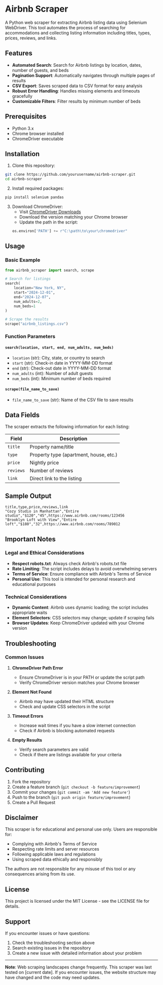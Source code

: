 # Airbnb Scraper

A Python web scraper for extracting Airbnb listing data using Selenium WebDriver. This tool automates the process of searching for accommodations and collecting listing information including titles, types, prices, reviews, and links.

## Features

- **Automated Search**: Search for Airbnb listings by location, dates, number of guests, and beds
- **Pagination Support**: Automatically navigates through multiple pages of results
- **CSV Export**: Saves scraped data to CSV format for easy analysis
- **Robust Error Handling**: Handles missing elements and timeouts gracefully
- **Customizable Filters**: Filter results by minimum number of beds

## Prerequisites

- Python 3.x
- Chrome browser installed
- ChromeDriver executable

## Installation

1. Clone this repository:
```bash
git clone https://github.com/yourusername/airbnb-scraper.git
cd airbnb-scraper
```

2. Install required packages:
```bash
pip install selenium pandas
```

3. Download ChromeDriver:
   - Visit [ChromeDriver Downloads](https://chromedriver.chromium.org/)
   - Download the version matching your Chrome browser
   - Update the path in the script:
   ```python
   os.environ['PATH'] += r"C:\path\to\your\chromedriver"
   ```

## Usage

### Basic Example

```python
from airbnb_scraper import search, scrape

# Search for listings
search(
    location="New York, NY",
    start="2024-12-01",
    end="2024-12-07", 
    num_adults=2,
    num_beds=1
)

# Scrape the results
scrape("airbnb_listings.csv")
```

### Function Parameters

#### `search(location, start, end, num_adults, num_beds)`

- `location` (str): City, state, or country to search
- `start` (str): Check-in date in YYYY-MM-DD format
- `end` (str): Check-out date in YYYY-MM-DD format
- `num_adults` (int): Number of adult guests
- `num_beds` (int): Minimum number of beds required

#### `scrape(file_name_to_save)`

- `file_name_to_save` (str): Name of the CSV file to save results

## Data Fields

The scraper extracts the following information for each listing:

| Field | Description |
|-------|-------------|
| `title` | Property name/title |
| `type` | Property type (apartment, house, etc.) |
| `price` | Nightly price |
| `reviews` | Number of reviews |
| `link` | Direct link to the listing |

## Sample Output

```csv
title,type,price,reviews,link
"Cozy Studio in Manhattan","Entire studio","$120","45",https://www.airbnb.com/rooms/123456
"Brooklyn Loft with View","Entire loft","$180","32",https://www.airbnb.com/rooms/789012
```

## Important Notes

### Legal and Ethical Considerations

- **Respect robots.txt**: Always check Airbnb's robots.txt file
- **Rate Limiting**: The script includes delays to avoid overwhelming servers
- **Terms of Service**: Ensure compliance with Airbnb's Terms of Service
- **Personal Use**: This tool is intended for personal research and educational purposes

### Technical Considerations

- **Dynamic Content**: Airbnb uses dynamic loading; the script includes appropriate waits
- **Element Selectors**: CSS selectors may change; update if scraping fails
- **Browser Updates**: Keep ChromeDriver updated with your Chrome version

## Troubleshooting

### Common Issues

1. **ChromeDriver Path Error**
   - Ensure ChromeDriver is in your PATH or update the script path
   - Verify ChromeDriver version matches your Chrome browser

2. **Element Not Found**
   - Airbnb may have updated their HTML structure
   - Check and update CSS selectors in the script

3. **Timeout Errors**
   - Increase wait times if you have a slow internet connection
   - Check if Airbnb is blocking automated requests

4. **Empty Results**
   - Verify search parameters are valid
   - Check if there are listings available for your criteria

## Contributing

1. Fork the repository
2. Create a feature branch (`git checkout -b feature/improvement`)
3. Commit your changes (`git commit -am 'Add new feature'`)
4. Push to the branch (`git push origin feature/improvement`)
5. Create a Pull Request

## Disclaimer

This scraper is for educational and personal use only. Users are responsible for:
- Complying with Airbnb's Terms of Service
- Respecting rate limits and server resources
- Following applicable laws and regulations
- Using scraped data ethically and responsibly

The authors are not responsible for any misuse of this tool or any consequences arising from its use.

## License

This project is licensed under the MIT License - see the LICENSE file for details.

## Support

If you encounter issues or have questions:
1. Check the troubleshooting section above
2. Search existing issues in the repository
3. Create a new issue with detailed information about your problem

---

**Note**: Web scraping landscapes change frequently. This scraper was last tested on [current date]. If you encounter issues, the website structure may have changed and the code may need updates.
